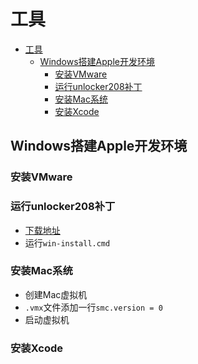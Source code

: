 # 工具

- [工具](#工具)
  - [Windows搭建Apple开发环境](#windows搭建apple开发环境)
    - [安装VMware](#安装vmware)
    - [运行unlocker208补丁](#运行unlocker208补丁)
    - [安装Mac系统](#安装mac系统)
    - [安装Xcode](#安装xcode)

## Windows搭建Apple开发环境

### 安装VMware

### 运行unlocker208补丁

- [下载地址](https://github.com/gongluck/tools/blob/master/Unlocker208_XiTongZhiJia.zip)
- 运行`win-install.cmd`

### 安装Mac系统

- 创建Mac虚拟机
- `.vmx`文件添加一行`smc.version = 0`
- 启动虚拟机

### 安装Xcode

